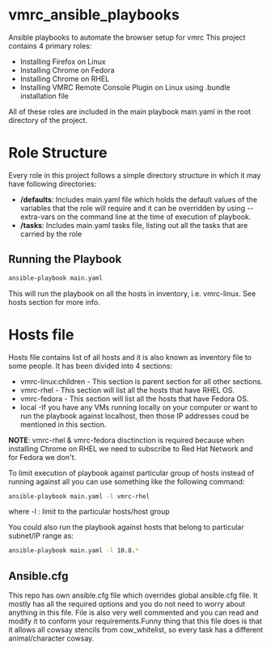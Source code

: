 # vmrc_ansible_playbooks
Ansible playbooks to automate the browser setup for vmrc
This project contains 4 primary roles: 
- Installing Firefox on Linux 
- Installing Chrome on Fedora
- Installing Chrome on RHEL
- Installing VMRC Remote Console Plugin on Linux using .bundle installation file

All of these roles are included in the main playbook main.yaml in the root directory of the project. 

# Role Structure 
Every role in this project follows a simple directory structure in which it may have following directories: 
- **/defaults**: Includes main.yaml file which holds the default values of the variables that the role will require and
  it can be overridden by using --extra-vars on the command line at the time of execution of playbook. 
- **/tasks**: Includes main.yaml tasks file, listing out all the tasks that are carried by the role 

## Running the Playbook
```sh
ansible-playbook main.yaml
```
This will run the playbook on all the hosts in inventory, i.e. vmrc-linux. See hosts section for more info. 

# Hosts file 

Hosts file contains list of all hosts and it is also known as inventory file to some people. It has been divided into 4 sections:
- vmrc-linux:children - This section is parent section for all other sections. 
- vmrc-rhel - This section will list all the hosts that have RHEL OS. 
- vmrc-fedora - This section will list all the hosts that have Fedora OS. 
- local -If you have any VMs running locally on your computer or want to run the playbook against localhost, then those IP addresses coud be mentioned in this section. 

**NOTE**: vmrc-rhel & vmrc-fedora disctinction is required because when installing Chrome on RHEL we need to subscribe to Red Hat Network and for Fedora we don't. 

To limit execution of playbook against particular group of hosts instead of running against all you can use something like the following command: 

```sh
ansible-playbook main.yaml -l vmrc-rhel
```    
where -l : limit to the particular hosts/host group 

You could also run the playbook against hosts that belong to particular subnet/IP range as:

```sh
ansible-playbook main.yaml -l 10.8.*
```  

## Ansible.cfg 
This repo has own ansible.cfg file which overrides global ansible.cfg file. It mostly has all the required options and you do not need to worry about anything
in this file. File is also very well commented and you can read and modify it to conform your requirements.Funny thing that this file does is 
that it allows all cowsay stencils from cow_whitelist, so every task has a different animal/character cowsay. 
